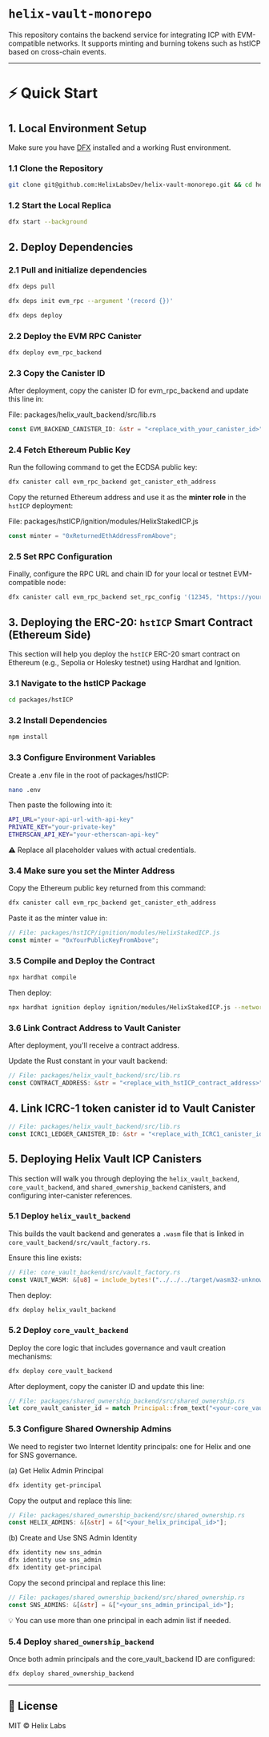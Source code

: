 # `helix-vault-monorepo`

This repository contains the backend service for integrating ICP with EVM-compatible networks. It supports minting and burning tokens such as hstICP based on cross-chain events.

---

# ⚡ Quick Start

## 1. Local Environment Setup

Make sure you have [DFX](https://internetcomputer.org/docs/current/developer-docs/build/candid/quickstart/) installed and a working Rust environment.

### 1.1 Clone the Repository

```bash
git clone git@github.com:HelixLabsDev/helix-vault-monorepo.git && cd helix-vault-monorepo
```

### 1.2 Start the Local Replica

```bash
dfx start --background
```

## 2. Deploy Dependencies

### 2.1 Pull and initialize dependencies

```bash
dfx deps pull
```

```bash
dfx deps init evm_rpc --argument '(record {})'
```

```bash
dfx deps deploy
```

### 2.2 Deploy the EVM RPC Canister

```bash
dfx deploy evm_rpc_backend
```

### 2.3 Copy the Canister ID

After deployment, copy the canister ID for evm_rpc_backend and update this line in:

File: packages/helix_vault_backend/src/lib.rs

```rs
const EVM_BACKEND_CANISTER_ID: &str = "<replace_with_your_canister_id>";
```

### 2.4 Fetch Ethereum Public Key

Run the following command to get the ECDSA public key:

```bash
dfx canister call evm_rpc_backend get_canister_eth_address
```

Copy the returned Ethereum address and use it as the **minter role** in the `hstICP` deployment:

File: packages/hstICP/ignition/modules/HelixStakedICP.js

```js
const minter = "0xReturnedEthAddressFromAbove";
```

### 2.5 Set RPC Configuration

Finally, configure the RPC URL and chain ID for your local or testnet EVM-compatible node:

```bash
dfx canister call evm_rpc_backend set_rpc_config '(12345, "https://your_rpc_url_with_api_key")'
```

## 3. Deploying the ERC-20: `hstICP` Smart Contract (Ethereum Side)

This section will help you deploy the `hstICP` ERC-20 smart contract on Ethereum (e.g., Sepolia or Holesky testnet) using Hardhat and Ignition.

### 3.1 Navigate to the hstICP Package

```bash
cd packages/hstICP
```

### 3.2 Install Dependencies

```bash
npm install
```

### 3.3 Configure Environment Variables

Create a .env file in the root of packages/hstICP:

```bash
nano .env
```

Then paste the following into it:

```bash
API_URL="your-api-url-with-api-key"
PRIVATE_KEY="your-private-key"
ETHERSCAN_API_KEY="your-etherscan-api-key"
```

⚠️ Replace all placeholder values with actual credentials.

### 3.4 Make sure you set the Minter Address

Copy the Ethereum public key returned from this command:

```bash
dfx canister call evm_rpc_backend get_canister_eth_address
```

Paste it as the minter value in:

```js
// File: packages/hstICP/ignition/modules/HelixStakedICP.js
const minter = "0xYourPublicKeyFromAbove";
```

### 3.5 Compile and Deploy the Contract

```bash
npx hardhat compile
```

Then deploy:

```bash
npx hardhat ignition deploy ignition/modules/HelixStakedICP.js --network holesky
```

### 3.6 Link Contract Address to Vault Canister

After deployment, you'll receive a contract address.

Update the Rust constant in your vault backend:

```rs
// File: packages/helix_vault_backend/src/lib.rs
const CONTRACT_ADDRESS: &str = "<replace_with_hstICP_contract_address>";
```

## 4. Link ICRC-1 token canister id to Vault Canister

```rs
// File: packages/helix_vault_backend/src/lib.rs
const ICRC1_LEDGER_CANISTER_ID: &str = "<replace_with_ICRC1_canister_id>";
```

## 5. Deploying Helix Vault ICP Canisters

This section will walk you through deploying the `helix_vault_backend`, `core_vault_backend`, and `shared_ownership_backend` canisters, and configuring inter-canister references.

### 5.1 Deploy `helix_vault_backend`

This builds the vault backend and generates a `.wasm` file that is linked in `core_vault_backend/src/vault_factory.rs`.

Ensure this line exists:

```rs
// File: core_vault_backend/src/vault_factory.rs
const VAULT_WASM: &[u8] = include_bytes!("../../../target/wasm32-unknown-unknown/release/helix_vault_backend.wasm");
```

Then deploy:

```bash
dfx deploy helix_vault_backend
```

### 5.2 Deploy `core_vault_backend`

Deploy the core logic that includes governance and vault creation mechanisms:

```bash
dfx deploy core_vault_backend
```

After deployment, copy the canister ID and update this line:

```rs
// File: packages/shared_ownership_backend/src/shared_ownership.rs
let core_vault_canister_id = match Principal::from_text("<your-core_vault_backend_canister_id>")
```

### 5.3 Configure Shared Ownership Admins

We need to register two Internet Identity principals: one for Helix and one for SNS governance.

(a) Get Helix Admin Principal

```bash
dfx identity get-principal
```

Copy the output and replace this line:

```rs
// File: packages/shared_ownership_backend/src/shared_ownership.rs
const HELIX_ADMINS: &[&str] = &["<your_helix_principal_id>"];
```

(b) Create and Use SNS Admin Identity

```bash
dfx identity new sns_admin
dfx identity use sns_admin
dfx identity get-principal
```

Copy the second principal and replace this line:

```rs
// File: packages/shared_ownership_backend/src/shared_ownership.rs
const SNS_ADMINS: &[&str] = &["<your_sns_admin_principal_id>"];
```

💡 You can use more than one principal in each admin list if needed.

### 5.4 Deploy `shared_ownership_backend`

Once both admin principals and the core_vault_backend ID are configured:

```bash
dfx deploy shared_ownership_backend
```

---

## 📄 License

MIT © Helix Labs
